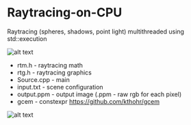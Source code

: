 # Raytracing-on-CPU
Raytracing (spheres, shadows, point light) multithreaded using std::execution

![alt text](https://i.imgur.com/x266YvN.png)

* rtm.h       - raytracing math
* rtg.h       - raytracing graphics
* Source.cpp  - main
* input.txt   - scene configuration
* output.ppm  - output image (.ppm - raw rgb for each pixel)
* gcem        - constexpr <cmath> https://github.com/kthohr/gcem

![alt text](https://i.imgur.com/rQ5WhWq.png)

